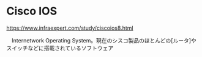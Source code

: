 # Cisco IOS
https://www.infraexpert.com/study/ciscoios8.html

　Internetwork Operating System。現在のシスコ製品のほとんどの[ルータ]やスイッチなどに搭載されているソフトウェア
